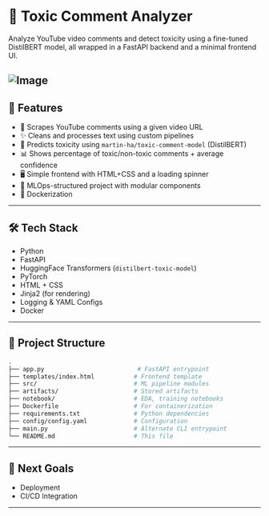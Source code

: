 # 🧠 Toxic Comment Analyzer

Analyze YouTube video comments and detect toxicity using a fine-tuned DistilBERT model, all wrapped in a FastAPI backend and a minimal frontend UI.

![Image](https://github.com/user-attachments/assets/f986cbdb-b0e3-44a3-a0f9-c17938194cfd)
---

## 🚀 Features

- 🔎 Scrapes YouTube comments using a given video URL
- ✨ Cleans and processes text using custom pipelines
- 🤖 Predicts toxicity using `martin-ha/toxic-comment-model` (DistilBERT)
- 📊 Shows percentage of toxic/non-toxic comments + average confidence
- 🖥️ Simple frontend with HTML+CSS and a loading spinner
- 📁 MLOps-structured project with modular components
- 🐳 Dockerization

---

## 🛠 Tech Stack

- Python
- FastAPI
- HuggingFace Transformers (`distilbert-toxic-model`)
- PyTorch
- HTML + CSS
- Jinja2 (for rendering)
- Logging & YAML Configs
- Docker

---

## 📂 Project Structure

```bash
.
├── app.py                          # FastAPI entrypoint
├── templates/index.html           # Frontend template
├── src/                           # ML pipeline modules
├── artifacts/                     # Stored artifacts
├── notebook/                      # EDA, training notebooks
├── Dockerfile                     # For containerization
├── requirements.txt               # Python dependencies
├── config/config.yaml             # Configuration
├── main.py                        # Alternate CLI entrypoint
└── README.md                      # This file

```

---

## 🎯 Next Goals

- Deployment
- CI/CD Integration

---
